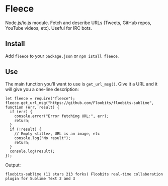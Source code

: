 # Fleece

Node.js/io.js module. Fetch and describe URLs (Tweets, GitHub repos, YouTube videos, etc). Useful for IRC bots.

## Install

Add `fleece` to your `package.json` or `npm istall fleece`.

## Use

The main function you'll want to use is `get_url_msg()`. Give it a URL and it will give you a one-line description:

    let fleece = require("fleece");
    fleece.get_url_msg("https://github.com/Floobits/floobits-sublime", function (err, result) {
      if (err) {
        console.error("Error fetching URL:", err);
        return;
      }
      if (!result) {
        // Empty <title>, URL is an image, etc
        console.log("No result");
        return;
      }
      console.log(result);
    });

Output:

    floobits-sublime (11 stars 213 forks) Floobits real-time collaboration plugin for Sublime Text 2 and 3
